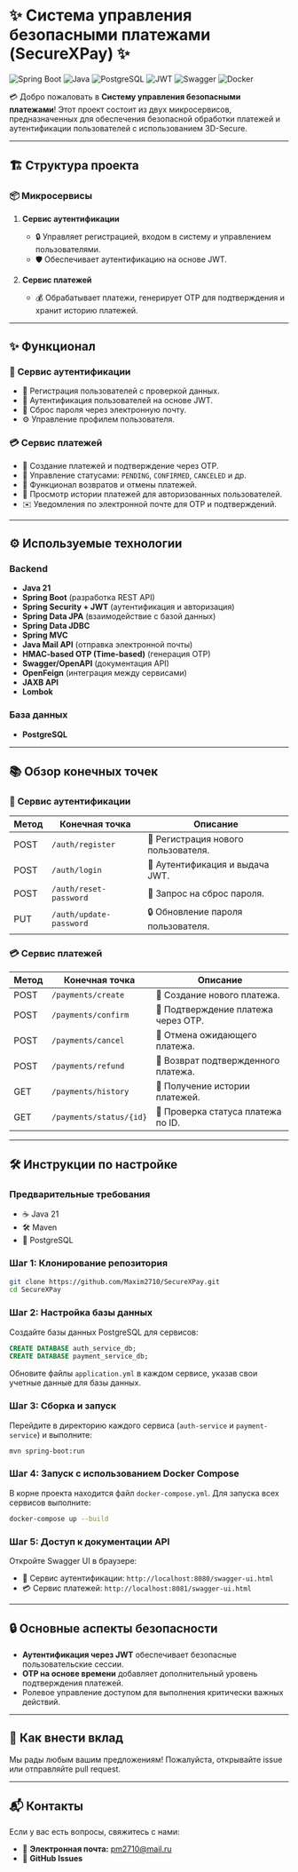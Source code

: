 # ✨ Система управления безопасными платежами (SecureXPay) ✨

![Spring Boot](https://img.shields.io/badge/Spring%20Boot-3.3.5-green) ![Java](https://img.shields.io/badge/Java-21-orange) ![PostgreSQL](https://img.shields.io/badge/PostgreSQL-16-blue) ![JWT](https://img.shields.io/badge/JWT-Secure-yellowgreen) ![Swagger](https://img.shields.io/badge/Swagger-OpenAPI-informational) ![Docker](https://img.shields.io/badge/Docker-Compose-blue)

💳 Добро пожаловать в **Систему управления безопасными платежами**! Этот проект состоит из двух микросервисов, предназначенных для обеспечения безопасной обработки платежей и аутентификации пользователей с использованием 3D-Secure.

---

## 🏗️ **Структура проекта**

### 📦 **Микросервисы**

1. **Сервис аутентификации**
   - 🔒 Управляет регистрацией, входом в систему и управлением пользователями.
   - 🛡️ Обеспечивает аутентификацию на основе JWT.

2. **Сервис платежей**
   - 💰 Обрабатывает платежи, генерирует OTP для подтверждения и хранит историю платежей.

---

## ✨ **Функционал**

### 🔑 **Сервис аутентификации**
- 📝 Регистрация пользователей с проверкой данных.
- 🔑 Аутентификация пользователей на основе JWT.
- 📧 Сброс пароля через электронную почту.
- ⚙️ Управление профилем пользователя.

### 💳 **Сервис платежей**
- 🏦 Создание платежей и подтверждение через OTP.
- 🚦 Управление статусами: `PENDING`, `CONFIRMED`, `CANCELED` и др.
- 🔄 Функционал возвратов и отмены платежей.
- 📜 Просмотр истории платежей для авторизованных пользователей.
- ✉️ Уведомления по электронной почте для OTP и подтверждений.

---

## ⚙️ **Используемые технологии**

### **Backend**
- **Java 21**
- **Spring Boot** (разработка REST API)
- **Spring Security + JWT** (аутентификация и авторизация)
- **Spring Data JPA** (взаимодействие с базой данных)
- **Spring Data JDBC**
- **Spring MVC**
- **Java Mail API** (отправка электронной почты)
- **HMAC-based OTP (Time-based)** (генерация OTP)
- **Swagger/OpenAPI** (документация API)
- **OpenFeign** (интеграция между сервисами)
- **JAXB API**
- **Lombok**

### **База данных**
- **PostgreSQL**

---

## 📚 **Обзор конечных точек**

### 🔐 **Сервис аутентификации**

| Метод  | Конечная точка         | Описание                        |
|--------|-----------------------|----------------------------------|
| POST   | `/auth/register`      | 📝 Регистрация нового пользователя.|
| POST   | `/auth/login`         | 🔑 Аутентификация и выдача JWT.    |
| POST   | `/auth/reset-password`| 📧 Запрос на сброс пароля.         |
| PUT    | `/auth/update-password`| 🔒 Обновление пароля пользователя. |

### 💳 **Сервис платежей**

| Метод  | Конечная точка           | Описание                        |
|--------|--------------------------|----------------------------------|
| POST   | `/payments/create`       | 🏦 Создание нового платежа.        |
| POST   | `/payments/confirm`      | 🔐 Подтверждение платежа через OTP.|
| POST   | `/payments/cancel`       | 🚫 Отмена ожидающего платежа.      |
| POST   | `/payments/refund`       | 🔄 Возврат подтвержденного платежа.|
| GET    | `/payments/history`      | 📜 Получение истории платежей.     |
| GET    | `/payments/status/{id}`  | 🚦 Проверка статуса платежа по ID. |

---

## 🛠️ **Инструкции по настройке**

### Предварительные требования
- ☕ Java 21
- 🛠️ Maven
- 🐘 PostgreSQL

### **Шаг 1: Клонирование репозитория**
```bash
git clone https://github.com/Maxim2710/SecureXPay.git
cd SecureXPay
```

### **Шаг 2: Настройка базы данных**
Создайте базы данных PostgreSQL для сервисов:

```sql
CREATE DATABASE auth_service_db;
CREATE DATABASE payment_service_db;
```

Обновите файлы `application.yml` в каждом сервисе, указав свои учетные данные для базы данных.

### **Шаг 3: Сборка и запуск**

Перейдите в директорию каждого сервиса (`auth-service` и `payment-service`) и выполните:

```bash
mvn spring-boot:run
```

### **Шаг 4: Запуск с использованием Docker Compose**

В корне проекта находится файл `docker-compose.yml`. Для запуска всех сервисов выполните:

```bash
docker-compose up --build
```

### **Шаг 5: Доступ к документации API**
Откройте Swagger UI в браузере:
- 🔐 Сервис аутентификации: `http://localhost:8080/swagger-ui.html`
- 💳 Сервис платежей: `http://localhost:8081/swagger-ui.html`

---

## 🔒 **Основные аспекты безопасности**
- **Аутентификация через JWT** обеспечивает безопасные пользовательские сессии.
- **OTP на основе времени** добавляет дополнительный уровень подтверждения платежей.
- Ролевое управление доступом для выполнения критически важных действий.

---

## 🤝 **Как внести вклад**
Мы рады любым вашим предложениям! Пожалуйста, открывайте issue или отправляйте pull request.

---

## 📬 **Контакты**
Если у вас есть вопросы, свяжитесь с нами:
- 📧 **Электронная почта:** pm2710@mail.ru
- 🐙 **GitHub Issues**
